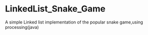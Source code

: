# LinkedList_Snake_Game
A simple Linked list implementation of the popular snake game,using processing(java)
